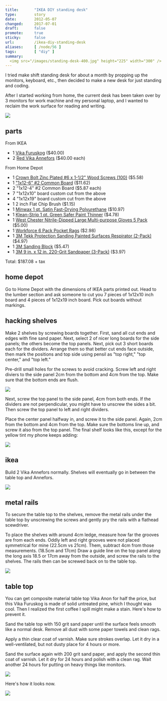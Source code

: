 ```yaml
---
title:       "IKEA DIY standing desk"
type:        story
date:        2012-05-07
changed:     2017-07-01
draft:       false
promote:     true
sticky:      false
url:         /ikea-diy-standing-desk
aliases:     [ /node/56 ]
tags:        [ "diy" ]
summary:
  <img src="/images/standing-desk-400.jpg" height="225" width="300" />
---
```


  [1]: http://www.ikea.com/us/en/catalog/products/40136558/
  [2]: http://www.ikea.com/us/en/catalog/products/40162496/
  [3]: http://www.homedepot.com/h_d1/N-5yc1v/R-100322336/h_d2/ProductDisplay?catalogId=10053
  [4]: http://www.homedepot.com/h_d1/N-25ecodZ5yc1v/R-202102317/h_d2/ProductDisplay?catalogId=10053
  [5]: http://www.homedepot.com/h_d1/N-5yc1v/R-202066047/h_d2/ProductDisplay?catalogId=10053
  [6]: http://www.homedepot.com/h_d1/N-5yc1v/R-100169627/h_d2/ProductDisplay?catalogId=10053
  [7]: http://www.homedepot.com/h_d1/N-25ecodZ5yc1v/R-202077800/h_d2/ProductDisplay?catalogId=10053
  [8]: http://www.homedepot.com/h_d1/N-5yc1v/R-100201939/h_d2/ProductDisplay?catalogId=10053
  [9]: http://www.homedepot.com/h_d1/N-5yc1v/R-100142732/h_d2/ProductDisplay?catalogId=10053
  [10]: http://www.homedepot.com/h_d1/N-5yc1v/R-202195366/h_d2/ProductDisplay?catalogId=10053

I tried make shift standing desk for about a month by propping up the monitors, keyboard, etc., then decided to make a new desk for just standing and coding.

After I started working from home, the current desk has been taken over by 3 monitors for work machine and my personal laptop, and I wanted to reclaim the work surface for reading and writing.

<img src="http://eed3si9n.com/images/standing-desk-400.jpg"/>

## parts
From IKEA
- 1 [Vika Furuskog][1] ($40.00)
- 2 [Red Vika Annefors][2] ($40.00 each)

From Home Depot
- 1 [Crown Bolt Zinc Plated #6 x 1-1/2" Wood Screws (100)][4] ($5.58)
- 1 ["1x12-6" #2 Common Board][3] ($11.62)
- 2 "1x12-4" #2 Common Board ($5.87 each)
- 7 "1x12x10" board custom cut from the above
- 4 "1x12x19" board custom cut from the above
- 1 2 inch Flat Chip Brush ($1.15)
- 1 [Minwax 1 qt. Satin Fast-Drying Polyurethane][8] ($10.97)
- 1 [Klean-Strip 1 qt. Green Safer Paint Thinner][9] ($4.78)
- 1 [West Chester Nitrile-Dipped Large Multi-purpose Gloves 5 Pack][5] ($5.00)
- 1 [Workforce 6 Pack Pocket Rags][6] ($2.98)
- 1 [3M Tekk Protection Sanding Painted Surfaces Respirator (2-Pack)][7] ($4.97)
- 1 [3M Sanding Block][9] ($5.47)
- 1 [3M 9 in. x 12 in. 220-Grit Sandpaper (3-Pack)][10] ($3.97)

Total: $187.08 + tax

## home depot

Go to Home Depot with the dimensions of IKEA parts printed out. Head to the lumber section and ask someone to cut you 7 pieces of 1x12x10 inch board and 4 pieces of 1x12x19 inch board. Pick out boards without markings.

## hacking shelves

Make 2 shelves by screwing boards together. First, sand all cut ends and edges with fine sand paper. Next, select 2 of nicer long boards for the side panels; the others become the top panels. Next, pick out 3 short boards each for the dividers. Arrange them so that better cut ends face outside, then mark the positions and top side using pensil as "top right," "top center," and "top left."

Pre-drill small holes for the screws to avoid cracking. Screw left and right diviers to the side panel 2cm from the bottom and 4cm from the top. Make sure that the bottom ends are flush. 

<img src="http://eed3si9n.com/images/standing-desk-process-400.jpg"/>

Next, screw the top panel to the side panel, 4cm from both ends. If the dividers are not perpendicular, you might have to unscrew the sides a bit. Then screw the top panel to left and right dividers.

Place the center panel halfway in, and screw it to the side panel. Again, 2cm from the bottom and 4cm from the top. Make sure the bottoms line up, and screw it also from the top panel. The final shelf looks like this, except for the yellow tint my phone keeps adding:

<img src="http://eed3si9n.com/images/standing-desk-process2-400.jpg"/>

## ikea

Build 2 Vika Annefors normally. Shelves will eventually go in between the table top and Annefors.

<img src="http://eed3si9n.com/images/standing-desk-shelf-400.jpg"/>

## metal rails

To secure the table top to the shelves, remove the metal rails under the table top by unscrewing the screws and gently pry the rails with a flathead scewdriver.

To place the shelves with around 4cm ledge, measure how far the grooves are from each ends. Oddly left and right grooves were not placed symmetrical for mine (22.5cm vs 21cm). Them, subtract 4cm from those measurements. (18.5cm and 17cm) Draw a guide line on the top panel along the long axis 18.5 or 17cm away from the outside, and screw the rails to the shelves. The rails then can be screwed back on to the table top.

<img src="http://eed3si9n.com/images/standing-desk-rail-400.jpg"/>

## table top

You can get composite material table top Vika Anon for half the price, but this Vika Furuskog is made of solid untreated pine, which I thought was cool. Then I realized the first coffee I spill might make a stain. Here's how to prevent it.

Sand the table top with 150 grit sand paper until the surface feels smooth like a normal desk. Remove all dust with some paper towels and clean rags.

Apply a thin clear coat of varnish. Make sure strokes overlap. Let it dry in a well-ventilated, but not dusty place for 4 hours or more.

Sand the surface again with 200 grit sand paper, and apply the second thin coat of varnish. Let it dry for 24 hours and polish with a clean rag. Wait another 24 hours for putting on heavy things like monitors.

<img src="http://eed3si9n.com/images/standing-desk-minwax-400.jpg"/>

Here's how it looks now.

<img src="http://eed3si9n.com/images/standing-desk-usage-400.jpg"/>
